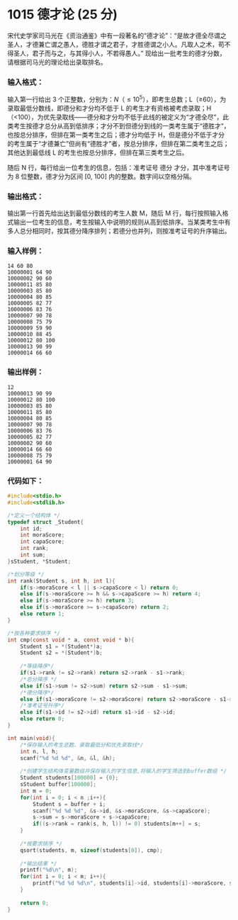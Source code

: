 # 1015 德才论 (25 分)
宋代史学家司马光在《资治通鉴》中有一段著名的“德才论”：“是故才德全尽谓之圣人，才德兼亡谓之愚人，德胜才谓之君子，才胜德谓之小人。凡取人之术，苟不得圣人，君子而与之，与其得小人，不若得愚人。”
现给出一批考生的德才分数，请根据司马光的理论给出录取排名。
### 输入格式：
输入第一行给出 3 个正整数，分别为：$N$（$≤10^5$），即考生总数；L（≥60），为录取最低分数线，即德分和才分均不低于 L 的考生才有资格被考虑录取；H（<100），为优先录取线——德分和才分均不低于此线的被定义为“才德全尽”，此类考生按德才总分从高到低排序；才分不到但德分到线的一类考生属于“德胜才”，也按总分排序，但排在第一类考生之后；德才分均低于 H，但是德分不低于才分的考生属于“才德兼亡”但尚有“德胜才”者，按总分排序，但排在第二类考生之后；其他达到最低线 L 的考生也按总分排序，但排在第三类考生之后。

随后 N 行，每行给出一位考生的信息，包括：准考证号 德分 才分，其中准考证号为 8 位整数，德才分为区间 [0, 100] 内的整数。数字间以空格分隔。
### 输出格式：
输出第一行首先给出达到最低分数线的考生人数 M，随后 M 行，每行按照输入格式输出一位考生的信息，考生按输入中说明的规则从高到低排序。当某类考生中有多人总分相同时，按其德分降序排列；若德分也并列，则按准考证号的升序输出。
### 输入样例：
```
14 60 80
10000001 64 90
10000002 90 60
10000011 85 80
10000003 85 80
10000004 80 85
10000005 82 77
10000006 83 76
10000007 90 78
10000008 75 79
10000009 59 90
10000010 88 45
10000012 80 100
10000013 90 99
10000014 66 60
```
### 输出样例：
```
12
10000013 90 99
10000012 80 100
10000003 85 80
10000011 85 80
10000004 80 85
10000007 90 78
10000006 83 76
10000005 82 77
10000002 90 60
10000014 66 60
10000008 75 79
10000001 64 90
```
### 代码如下：
```c
#include<stdio.h>
#include<stdlib.h>

/*定义一个结构体 */
typedef struct _Student{
    int id;
    int moraScore;
    int capaScore;
    int rank;
    int sum;
}sStudent, *Student;

/*划分等级 */
int rank(Student s, int h, int l){
    if(s->moraScore < l || s->capaScore < l) return 0;
    else if(s->moraScore >= h && s->capaScore >= h) return 4;
    else if(s->moraScore >= h) return 3;
    else if(s->moraScore >= s->capaScore) return 2;
    else return 1;
}

/*按各种要求排序 */
int cmp(const void * a, const void * b){
    Student s1 = *(Student*)a;
    Student s2 = *(Student*)b;
    
    /*等级降序*/ 
    if(s1->rank != s2->rank) return s2->rank - s1->rank;
    /*总分降序 */
    else if(s1->sum != s2->sum) return s2->sum - s1->sum;
    /*德分降序*/ 
    else if(s1->moraScore != s2->moraScore) return s2->moraScore - s1->moraScore;
    /*准考证号升序*/ 
    else if(s1->id != s2->id) return s1->id - s2->id;
    else return 0;
}

int main(void){
    /*保存输入的考生总数、录取最低分和优先录取线*/
    int n, l, h;
    scanf("%d %d %d", &n, &l, &h);
    
    /*创建学生结构体变量数组并保存输入的学生信息,将输入的学生筛选到buffer数组 */
    Student students[100000] = {0};
    sStudent buffer[100000];
    int m = 0;
    for(int i = 0; i < n ;i++){
        Student s = buffer + i;
        scanf("%d %d %d", &s->id, &s->moraScore, &s->capaScore);
        s->sum = s->moraScore + s->capaScore;
        if((s->rank = rank(s, h, l)) != 0) students[m++] = s;
    }
    
    /*按要求排序 */
    qsort(students, m, sizeof(students[0]), cmp);
    
    /*输出结果 */
    printf("%d\n", m);
    for(int i = 0; i < m; i++){
        printf("%d %d %d\n", students[i]->id, students[i]->moraScore, students[i]->capaScore);
    }
    
    return 0;
}
```